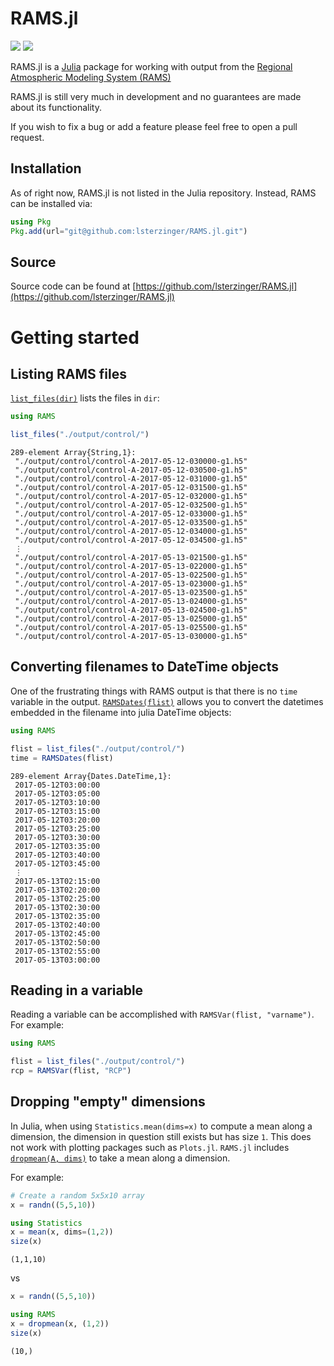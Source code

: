 # RAMS.jl
[![](https://img.shields.io/badge/docs-stable-blue.svg)](https://lsterzinger.github.io/RAMS.jl/stable)
[![](https://img.shields.io/badge/docs-dev-blue.svg)](https://lsterzinger.github.io/RAMS.jl/dev)

RAMS.jl is a [Julia](https://julialang.org) package for working with output from the [Regional Atmospheric Modeling System (RAMS)](https://vandenheever.atmos.colostate.edu/vdhpage/rams.php)

RAMS.jl is still very much in development and no guarantees are made about its functionality.

If you wish to fix a bug or add a feature please feel free to open a pull request.

## Installation
As of right now, RAMS.jl is not listed in the Julia repository. Instead, RAMS can be installed via:

```julia
using Pkg
Pkg.add(url="git@github.com:lsterzinger/RAMS.jl.git")
```
## Source
Source code can be found at [https://github.com/lsterzinger/RAMS.jl](https://github.com/lsterzinger/RAMS.jl)
# Getting started

## Listing RAMS files
[`list_files(dir)`](@ref) lists the files in `dir`:
```julia
using RAMS

list_files("./output/control/")
```

```
289-element Array{String,1}:
 "./output/control/control-A-2017-05-12-030000-g1.h5"
 "./output/control/control-A-2017-05-12-030500-g1.h5"
 "./output/control/control-A-2017-05-12-031000-g1.h5"
 "./output/control/control-A-2017-05-12-031500-g1.h5"
 "./output/control/control-A-2017-05-12-032000-g1.h5"
 "./output/control/control-A-2017-05-12-032500-g1.h5"
 "./output/control/control-A-2017-05-12-033000-g1.h5"
 "./output/control/control-A-2017-05-12-033500-g1.h5"
 "./output/control/control-A-2017-05-12-034000-g1.h5"
 "./output/control/control-A-2017-05-12-034500-g1.h5"
 ⋮
 "./output/control/control-A-2017-05-13-021500-g1.h5"
 "./output/control/control-A-2017-05-13-022000-g1.h5"
 "./output/control/control-A-2017-05-13-022500-g1.h5"
 "./output/control/control-A-2017-05-13-023000-g1.h5"
 "./output/control/control-A-2017-05-13-023500-g1.h5"
 "./output/control/control-A-2017-05-13-024000-g1.h5"
 "./output/control/control-A-2017-05-13-024500-g1.h5"
 "./output/control/control-A-2017-05-13-025000-g1.h5"
 "./output/control/control-A-2017-05-13-025500-g1.h5"
 "./output/control/control-A-2017-05-13-030000-g1.h5"

```

## Converting filenames to DateTime objects
One of the frustrating things with RAMS output is that there is no `time` variable in the output. [`RAMSDates(flist)`](@ref) allows you to convert the datetimes embedded in the filename into julia DateTime objects:

```julia
using RAMS

flist = list_files("./output/control/")
time = RAMSDates(flist)
```

```
289-element Array{Dates.DateTime,1}:
 2017-05-12T03:00:00
 2017-05-12T03:05:00
 2017-05-12T03:10:00
 2017-05-12T03:15:00
 2017-05-12T03:20:00
 2017-05-12T03:25:00
 2017-05-12T03:30:00
 2017-05-12T03:35:00
 2017-05-12T03:40:00
 2017-05-12T03:45:00
 ⋮
 2017-05-13T02:15:00
 2017-05-13T02:20:00
 2017-05-13T02:25:00
 2017-05-13T02:30:00
 2017-05-13T02:35:00
 2017-05-13T02:40:00
 2017-05-13T02:45:00
 2017-05-13T02:50:00
 2017-05-13T02:55:00
 2017-05-13T03:00:00
```

## Reading in a variable
Reading a variable can be accomplished with `RAMSVar(flist, "varname")`. For example:
```julia
using RAMS

flist = list_files("./output/control/")
rcp = RAMSVar(flist, "RCP")
```

## Dropping "empty" dimensions
In Julia, when using `Statistics.mean(dims=x)` to compute a mean along a dimension, the dimension in question still exists but has size `1`. This does not work with plotting packages such as `Plots.jl`. `RAMS.jl` includes [`dropmean(A, dims)`](@ref) to take a mean along a dimension.

For example:
```julia
# Create a random 5x5x10 array
x = randn((5,5,10))

using Statistics
x = mean(x, dims=(1,2))
size(x)
```
```
(1,1,10)
```
vs 

```julia
x = randn((5,5,10))

using RAMS
x = dropmean(x, (1,2))
size(x)
```
```
(10,)
```

